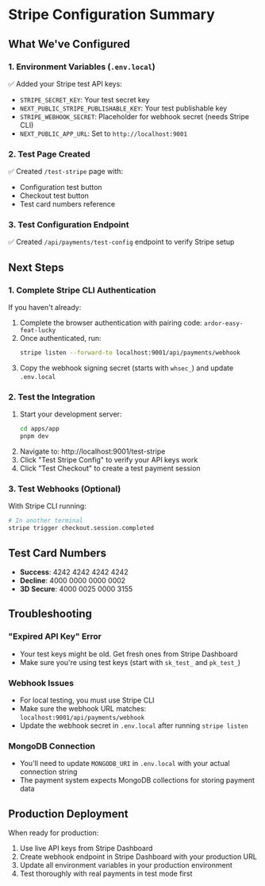 # Stripe Configuration Summary

## What We've Configured

### 1. Environment Variables (`.env.local`)
✅ Added your Stripe test API keys:
- `STRIPE_SECRET_KEY`: Your test secret key
- `NEXT_PUBLIC_STRIPE_PUBLISHABLE_KEY`: Your test publishable key
- `STRIPE_WEBHOOK_SECRET`: Placeholder for webhook secret (needs Stripe CLI)
- `NEXT_PUBLIC_APP_URL`: Set to `http://localhost:9001`

### 2. Test Page Created
✅ Created `/test-stripe` page with:
- Configuration test button
- Checkout test button
- Test card numbers reference

### 3. Test Configuration Endpoint
✅ Created `/api/payments/test-config` endpoint to verify Stripe setup

## Next Steps

### 1. Complete Stripe CLI Authentication
If you haven't already:
1. Complete the browser authentication with pairing code: `ardor-easy-feat-lucky`
2. Once authenticated, run:
   ```bash
   stripe listen --forward-to localhost:9001/api/payments/webhook
   ```
3. Copy the webhook signing secret (starts with `whsec_`) and update `.env.local`

### 2. Test the Integration
1. Start your development server:
   ```bash
   cd apps/app
   pnpm dev
   ```
2. Navigate to: http://localhost:9001/test-stripe
3. Click "Test Stripe Config" to verify your API keys work
4. Click "Test Checkout" to create a test payment session

### 3. Test Webhooks (Optional)
With Stripe CLI running:
```bash
# In another terminal
stripe trigger checkout.session.completed
```

## Test Card Numbers
- **Success**: 4242 4242 4242 4242
- **Decline**: 4000 0000 0000 0002
- **3D Secure**: 4000 0025 0000 3155

## Troubleshooting

### "Expired API Key" Error
- Your test keys might be old. Get fresh ones from Stripe Dashboard
- Make sure you're using test keys (start with `sk_test_` and `pk_test_`)

### Webhook Issues
- For local testing, you must use Stripe CLI
- Make sure the webhook URL matches: `localhost:9001/api/payments/webhook`
- Update the webhook secret in `.env.local` after running `stripe listen`

### MongoDB Connection
- You'll need to update `MONGODB_URI` in `.env.local` with your actual connection string
- The payment system expects MongoDB collections for storing payment data

## Production Deployment
When ready for production:
1. Use live API keys from Stripe Dashboard
2. Create webhook endpoint in Stripe Dashboard with your production URL
3. Update all environment variables in your production environment
4. Test thoroughly with real payments in test mode first
